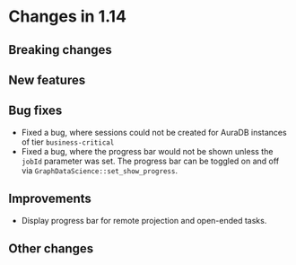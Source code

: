 # Changes in 1.14


## Breaking changes


## New features


## Bug fixes

* Fixed a bug, where sessions could not be created for AuraDB instances of tier `business-critical`
* Fixed a bug, where the progress bar would not be shown unless the `jobId` parameter was set. The progress bar can be toggled on and off via `GraphDataScience::set_show_progress`.


## Improvements

* Display progress bar for remote projection and open-ended tasks.


## Other changes
